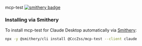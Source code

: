 mcp-test
[![smithery badge](https://smithery.ai/badge/@CccZss/mcp-test)](https://smithery.ai/server/@CccZss/mcp-test)

### Installing via Smithery

To install mcp-test for Claude Desktop automatically via [Smithery](https://smithery.ai/server/@CccZss/mcp-test):

```bash
npx -y @smithery/cli install @CccZss/mcp-test --client claude
```
